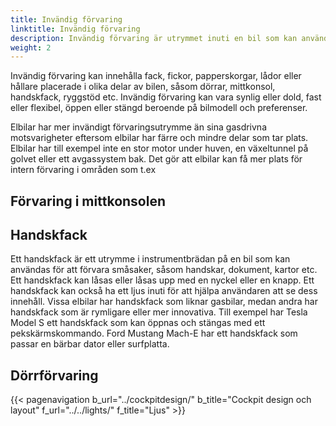 ```yaml
---
title: Invändig förvaring
linktitle: Invändig förvaring
description: Invändig förvaring är utrymmet inuti en bil som kan användas för att förvara personliga föremål, såsom telefoner, plånböcker, nycklar, drycker etc.
weight: 2
---
```

<!-- markdownlint-disable MD033 -->

Invändig förvaring kan innehålla fack, fickor, papperskorgar, lådor eller hållare placerade i olika delar av bilen, såsom dörrar, mittkonsol, handskfack, ryggstöd etc. Invändig förvaring kan vara synlig eller dold, fast eller flexibel, öppen eller stängd beroende på bilmodell och preferenser.

Elbilar har mer invändigt förvaringsutrymme än sina gasdrivna motsvarigheter eftersom elbilar har färre och mindre delar som tar plats. Elbilar har till exempel inte en stor motor under huven, en växeltunnel på golvet eller ett avgassystem bak. Det gör att elbilar kan få mer plats för intern förvaring i områden som t.ex


## Förvaring i mittkonsolen

## Handskfack

Ett handskfack är ett utrymme i instrumentbrädan på en bil som kan användas för att förvara småsaker, såsom handskar, dokument, kartor etc. Ett handskfack kan låsas eller låsas upp med en nyckel eller en knapp. Ett handskfack kan också ha ett ljus inuti för att hjälpa användaren att se dess innehåll. Vissa elbilar har handskfack som liknar gasbilar, medan andra har handskfack som är rymligare eller mer innovativa. Till exempel har Tesla Model S ett handskfack som kan öppnas och stängas med ett pekskärmskommando. Ford Mustang Mach-E har ett handskfack som passar en bärbar dator eller surfplatta.

## Dörrförvaring

{{< pagenavigation b_url="../cockpitdesign/" b_title="Cockpit design och layout" f_url="../../lights/" f_title="Ljus" >}}
